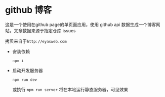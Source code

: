 # github 博客

这是一个使用在github page的单页面应用，使用 github api 数据生成一个博客网站，文章数据来源于指定仓库 issues

拷贝来自于`http://eyasweb.com`

+ 安装依赖

  ```
  npm i 
  ```
+ 启动开发服务器

  ```
  npm run dev
  ```
  
  或执行 `npm run server` 将在本地运行静态服务器，可见效果


